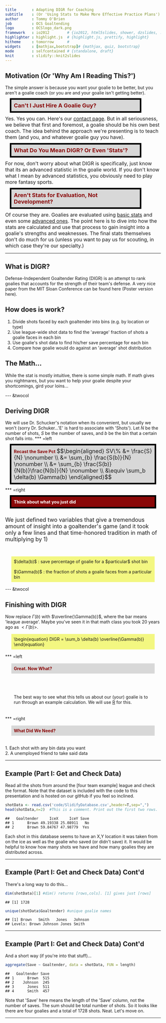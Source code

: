```yaml
---
title       : Adapting DIGR for Coaching
subtitle    : (Or 'Using Stats to Make More Effective Practice Plans')
author      : Tommy O'Brien
job         : OCS Goaltending
logo        : OCSlogo_dark.png
framework   : io2012        # {io2012, html5slides, shower, dzslides, ...}
highlighter : highlight.js  # {highlight.js, prettify, highlight}
hitheme     : tomorrow      # 
widgets     : [mathjax,bootstrap]# {mathjax, quiz, bootstrap}
mode        : selfcontained # {standalone, draft}
knit        : slidify::knit2slides
---
```


## Motivation (Or 'Why Am I Reading This?')
The simple answer is because you want your goalie to be better, but you aren't a goalie coach (or you are and your goalie isn't getting better).

<div style="background-color: #D8D8D8; margin-left: 20px; margin-right: 20px; padding-bottom: 8px; padding-left: 8px; padding-right: 8px; padding-top: 8px; outline: #000000 solid thick; width: 400px";>
<font color=#8A0808 size='4'><b>Can't I Just Hire A Goalie Guy?</b></font>
</div>
<p><font size='3'>
Yes. Yes you can. Here's our <a href='http://www.ocsgoaltending.com/about-us.html'>contact page</a>. But in all seriousness, we believe that first and foremost, a goalie should be his own best coach. The idea behind the approach we're presenting is to teach them (and you, and whatever goalie guy you have).
</font></p>

<div style="background-color: #D8D8D8; margin-left: 20px; margin-right: 20px; padding-bottom: 8px; padding-left: 8px; padding-right: 8px; padding-top: 8px; outline: #000000 solid thick; width: 400px">
<font color=#8A0808 size='4'><b>What Do You Mean DIGR? Or Even 'Stats'?</b></font>
</div>
<p><font size='3'>
For now, don't worry about what DIGR is specifically, just know that its an advanced statistic in the goalie world. If you don't know what I mean by advanced statistics, you obviously need to play more <a url='http://sports.yahoo.com/fantasy/'>fantasy sports</a>.
</font></p>

<div style="background-color: #D8D8D8; margin-left: 20px; margin-right: 20px; padding-bottom: 8px; padding-left: 8px; padding-right: 8px; padding-top: 8px; outline: #000000 solid thick; width: 400px">
<font color=#8A0808 size='4'><b>Aren't Stats for Evaluation, Not Development?</b></font>
</div>
<p><font size='3'>
Of course they are. Goalies are evaluated using <a href='http://www.nhl.com/stats/'>basic stats</a> and even some <a href='http://www.rosterresource.com/nhl-goalie-power-rankings/'>advanced ones</a>. The point here is to dive into how the stats are calculated and use that process to gain insight into a goalie's strengths and weaknesses. The final stats themselves don't do much for us (unless you want to pay us for scouting, in which case they're our specialty.) 
</font></p>

---

## What is DIGR?
Defense-Independent Goaltender Rating (DIGR) is an attempt to rank goalies that accounts for the strength of their team's defense. A very nice paper from the MIT Sloan Conference can be found <a url='http://www.sloansportsconference.com/wp-content/uploads/2011/08/DIGR-A-Defense-Independent-Rating-of-NHL-Goaltenders-using-Spatially-Smoothed-Save-Percentage-Maps.pdf'>here</a> (Poster version <a url='http://www.sloansportsconference.com/wp-content/uploads/2011/08/50-Michael-Schuckers2.pdf'>here</a>).

## How does is work?
1. Divide shots faced by each goaltender into bins (e.g. by location or type)
2. Use league-wide shot data to find the 'average' fraction of shots a goalie faces in each bin
3. Use goalie's shot data to find his/her save percentage for each bin
4. Compare how goalie would do against an 'average' shot distribution

## The Math...
While the stat is mostly intuitive, there is some simple math. If math gives you nightmares, but you want to help your goalie despite your shortcomings, gird your loins...

--- &twocol

## Deriving DIGR
We will use Dr. Schucker's notation when its convenient, but usually we won't (sorry Dr. Schuker...'E' is hard to associate with 'Shots'). Let $N$ be the number of shots, $S$ be the number of saves, and $b$ be the bin that a certain shot falls into.
*** =left
<div style="background-color: #D8D8D8; margin-left: 20px; margin-right: 20px; padding-bottom: 8px; padding-left: 8px; padding-right: 8px; padding-top: 8px; outline: #000000 solid thick;">
<font color=#8A0808><b>Recast the Save Pct</b></font>
<font size='4'>
$$\begin{aligned}
SV\% &= \frac{S}{N} \nonumber \\
     &= \sum_{b} \frac{S(b)}{N} \nonumber \\
     &= \sum_{b} \frac{S(b)}{N(b)}\frac{N(b)}{N} \nonumber \\
     &\equiv \sum_b \delta(b) \Gamma(b)
\end{aligned}$$
</font>
</div>

*** =right
<div style="background-color: #8A0808; margin-left: 20px; margin-right: 20px; padding-bottom: 8px; padding-left: 8px; padding-right: 8px; padding-top: 8px; outline: #000000 solid thick;">
<font color=#FFFFFF><b>Think about what you just did</b></font>
</div><br>

<font size='4'>We just defined two variables that give a tremendous amount of insight into a goaltender's game (and it took only a few lines and that time-honored tradition in math of multiplying by 1)
</font>

<p><br>
<div style="background-color: #F3F781; margin-left: 20px; margin-right: 20px; padding-bottom: 8px; padding-left: 8px; padding-right: 8px; padding-top: 8px;">
$\delta(b)$ : save percentage of goalie for a $particular$ shot bin
</div>

<div style="background-color: #F3F781; margin-left: 20px; margin-right: 20px; padding-bottom: 8px; padding-left: 8px; padding-right: 8px; padding-top: 8px;">
$\Gamma(b)$ : the fraction of shots a goalie faces from a particular bin
</div>
</p>

--- &twocol

## Finishing with DIGR

Now replace $\Gamma(b)$ with $\overline{\Gamma(b)}$, where the bar means 'league average'. Maybe you've seen it in that math class you took 20 years ago as $<\Gamma(b)>$.

<p>
<div style="background-color: #F3F781; margin-left: 20px; margin-right: 20px; padding-bottom: 8px; padding-left: 8px; padding-right: 8px; padding-top: 8px;">
\begin{equation}
DIGR = \sum_b \delta(b) \overline{\Gamma(b)}
\end{equation}
</div>
<p>

*** =left
<div style="background-color: #D8D8D8; margin-left: 20px; margin-right: 20px; padding-bottom: 8px; padding-left: 8px; padding-right: 8px; padding-top: 8px;">
<font color=#8A0808><b>Great. Now What?</b></font>
</div><p><br></p>

<div style="margin-left: 20px; margin-right: 20px; padding-bottom: 8px; padding-left: 8px; padding-right: 8px; padding-top: 8px;">
<p>
The best way to see what this tells us about our (your) goalie is to run through an example calculation. We will use <a href='https://www.r-project.org/'>R</a> for this.
</p>
</div>


*** =right
<div style="background-color: #D8D8D8; margin-left: 20px; margin-right: 20px; padding-bottom: 8px; padding-left: 8px; padding-right: 8px; padding-top: 8px;">
<font color=#8A0808><b>What Did We Need?</b></font>
</div>

<p><br>
1. Each shot with any bin data you want <br>
2. A unemployed friend to take said data
</p>

---

## Example (Part I: Get and Check Data)

Read all the shots from around the [four team example] league and check the format. Note that the dataset is included with the code to this presentation and is hosted on our gitHub if you feel so inclined.

```r
shotData <- read.csv('code/SlidifyDatabase.csv',header=T,sep=",")
head(shotData,n=2)  #This is a comment. Print out the first two rows.
```

```
##   Goaltender     IceX     IceY Save
## 1      Brown 49.19338 25.08911   No
## 2      Brown 59.84767 47.98779  Yes
```
Each shot in this database seems to have an X,Y location it was taken from on the ice as well as the goalie who saved (or didn't save) it. It would be helpful to know how many shots we have and how many goalies they are distributed across.

---

## Example (Part I: Get and Check Data) Cont'd

There's a long way to do this...

```r
dim(shotData)[1] #dim() returns [rows,cols]. [1] gives just [rows]
```

```
## [1] 1728
```

```r
unique(shotData$Goaltender) #unique goalie names
```

```
## [1] Brown   Smith   Jones   Johnson
## Levels: Brown Johnson Jones Smith
```

---

## Example (Part I: Get and Check Data) Cont'd 

And a short way (if you're into that stuff)...

```r
aggregate(Save ~ Goaltender, data = shotData, FUN = length)
```

```
##   Goaltender Save
## 1      Brown  515
## 2    Johnson  245
## 3      Jones  511
## 4      Smith  457
```

Note that 'Save' here means the length of the 'Save' column, not the number of saves. The sum should be total number of shots. So it looks like there are four goalies and a total of 1728 shots. Neat. Let's move on.

---

<style>
.title-slide {
  background-color: #D8D8D8; /* #EDE0CF; ; #CA9F9D*/
}
.title-slide hgroup > h2 {
  color: #8A0808 ;  /* ; #EF5150*/
}
.title-slide hgroup > h1 {
  color: #2E2E2E;
}
slide:not(.segue) h2{
  font-family: 'Calibri', Arial, sans-serif;
  font-size: 52px;
  font-style: normal;
  font-weight: bold;
  text-transform: normal;
  letter-spacing: -2px;
  line-height: 1.2em;
  color: #8A0808;
}
</style>




